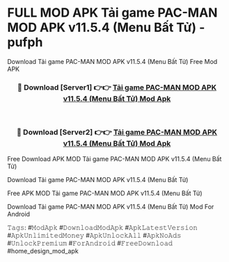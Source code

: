 # FULL MOD APK Tải game PAC-MAN MOD APK v11.5.4 (Menu Bất Tử) - pufph
Download Tải game PAC-MAN MOD APK v11.5.4 (Menu Bất Tử) Free Mod APK

<div align="center">
<h3>🔴 Download [Server1] 👉👉 <a href="https://apk-comot.site?title=Tải_game_PAC-MAN_MOD_APK_v11.5.4_(Menu_Bất_Tử)">Tải game PAC-MAN MOD APK v11.5.4 (Menu Bất Tử) Mod Apk</a></h3><br>

<h3>🔴 Download [Server2] 👉👉 <a href="https://apk-comot.site?title=Tải_game_PAC-MAN_MOD_APK_v11.5.4_(Menu_Bất_Tử)">Tải game PAC-MAN MOD APK v11.5.4 (Menu Bất Tử) Mod Apk</a></h3>
</div>


Free Download APK MOD Tải game PAC-MAN MOD APK v11.5.4 (Menu Bất Tử)

Download Tải game PAC-MAN MOD APK v11.5.4 (Menu Bất Tử) 

Free APK MOD Tải game PAC-MAN MOD APK v11.5.4 (Menu Bất Tử) 

Download Tải game PAC-MAN MOD APK v11.5.4 (Menu Bất Tử) Mod For Android

𝚃𝚊𝚐𝚜: #𝙼𝚘𝚍𝙰𝚙𝚔 #𝙳𝚘𝚠𝚗𝚕𝚘𝚊𝚍𝙼𝚘𝚍𝙰𝚙𝚔 #𝙰𝚙𝚔𝙻𝚊𝚝𝚎𝚜𝚝𝚅𝚎𝚛𝚜𝚒𝚘𝚗 #𝙰𝚙𝚔𝚄𝚗𝚕𝚒𝚖𝚒𝚝𝚎𝚍𝙼𝚘𝚗𝚎𝚢 #𝙰𝚙𝚔𝚄𝚗𝚕𝚘𝚌𝚔𝙰𝚕𝚕 #𝙰𝚙𝚔𝙽𝚘𝙰𝚍𝚜 #𝚄𝚗𝚕𝚘𝚌𝚔𝙿𝚛𝚎𝚖𝚒𝚞𝚖 #𝙵𝚘𝚛𝙰𝚗𝚍𝚛𝚘𝚒𝚍 #𝙵𝚛𝚎𝚎𝙳𝚘𝚠𝚗𝚕𝚘𝚊𝚍 #home_design_mod_apk